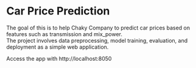 # Car Price Prediction

The goal of this is to help Chaky Company to predict car prices based on features such as transmission and mix_power.  
The project involves data preprocessing, model training, evaluation, and deployment as a simple web application.

Access the app with http://localhost:8050
